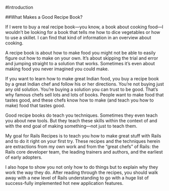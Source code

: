 #Introduction

##What Makes a Good Recipe Book?

If I were to buy a real recipe book—you know, a book about cooking food—I wouldn’t be looking for a book that tells me how to dice vegetables or how to use a skillet. I can find that kind of information in an overview about cooking.

A recipe book is about how to make food you might not be able to easily figure out how to make on your own. It’s about skipping the trial and error and jumping straight to a solution that works. Sometimes it’s even about making food you never imagined you could make.

If you want to learn how to make great Indian food, you buy a recipe book by a great Indian chef and follow his or her directions. You’re not buying just any old solution. You’re buying a solution you can trust to be good. That’s why famous chefs sell lots and lots of books. People want to make food that tastes good, and these chefs know how to make (and teach you how to make) food that tastes good.

Good recipe books do teach you techniques. Sometimes they even teach you about new tools. But they teach these skills within the context of and with the end goal of making something—not just to teach them.

My goal for Rails Recipes is to teach you how to make great stuff with Rails and to do it right on your first try. These recipes and the techniques herein are extractions from my own work and from the “great chefs” of Rails: the Rails core developer team, the leading trainers and authors, and the earliest of early adopters.

I also hope to show you not only how to do things but to explain why they work the way they do. After reading through the recipes, you should walk away with a new level of Rails understanding to go with a huge list of success-fully implemented hot new application features.
